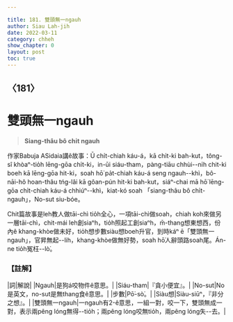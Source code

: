 ```yaml
---

title: 181. 雙頭無一ngauh
author: Siau Lah-jih
date: 2022-03-11
category: chheh
show_chapter: 0
layout: post
toc: true
---
```

  
## 〈181〉
# 雙頭無一ngauh
>**Siang-thâu bô chi̍t ngauh**

作家Babuja ASidaia講ê故事：Ū chi̍t-chiah káu-á，kā chi̍t-ki bah-kut，tông-sî khòaⁿ-tio̍h lēng-gōa chi̍t-ki，in-ūi siáu-tham，pàng-tiāu chhùi--ni̍h chit-ki boeh kā lēng-gōa hit-ki，soah hō͘ pa̍t-chiah káu-á seng ngauh--khì，bô-nāi-hô hoan-thâu tńg-lâi kā gôan-pún hit-ki bah-kut，siáⁿ-chai mā hō͘ lēng-gōa chi̍t-chiah káu-á chhiúⁿ--khì，kiat-kó soah 「siang-thâu bô chi̍t-ngauh」，No-sut siu-bóe。

Chit篇故事是leh教人做tāi-chì tio̍h全心，一項tāi-chì做soah，chiah koh來做另一層tāi-chì，chit-mái leh創siaⁿh，tio̍h照起工創siaⁿh，m̄-thang想東想西，份內ê khang-khòe做未好，tio̍h想步數siàu想boeh升官，到時káⁿ ē「雙頭無一ngauh」，官昇無起--lih，khang-khòe做無好勢，soah hō͘人辭頭路soah尾。Án-ne tio̍h冤枉--lò͘。



### 【註解】

|詞|解說|
|Ngauh|是狗á咬物件ê意思。|
|Siáu-tham|『貪小便宜』。|
|No-sut|No是英文，no-sut是無thang食ê意思。|
|步數|Pō͘-sò͘。|
|Siàu想|Siàu-siūⁿ，『非分之想』。|
|雙頭無一ngauh|一ngauh有2-ê意思，一組一對，咬一下，雙頭無成一對，表示兩pêng lóng無得--tio̍h；兩pêng lóng咬無tio̍h，兩pêng lóng失--去。|

